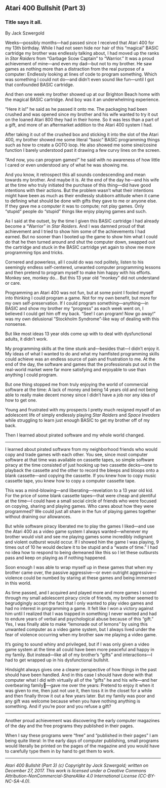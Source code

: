 ## Atari 400 Bullshit (Part 3)
### Title says it all.

By Jack Szwergold

Weeks—possibly months—had passed since I received that Atari 400 for my 13th birthday. While I had not seen hide nor hair of this “magical” BASIC cartridge my brother was endlessly talking about, I had moved up the ranks in *Star Raiders* from “Garbage Scow Captain” to “Warrior.” It was a proud achievement of mine—and even my dad—but not to my brother. He saw games as nothing more than a distraction from the real purpose of a computer: Endlessly looking at lines of code to program something. Which was something I could not do—and didn’t even sound like fun—until I got that confounded BASIC cartridge.

And then one week my brother showed up at our Brighton Beach home with the magical BASIC cartridge. And boy was it an underwhelming experience.

“Here it is!” he said as he passed it onto me. The packaging had been crushed and was opened since my brother and his wife wanted to try it out on the loaned Atari 800 they had in their home. So it was less than a part of a gift, and more of an aftermarket addition to the Atari 400 system I had.

After taking it out of the crushed box and sticking it into the slot of the Atari 400, my brother showed me some literal “basic” BASIC programming things such as how to create a GOTO loop. He also showed me some sine/cosine function I barely understood past it drawing a few curvy lines on the screen.

“And now, you can program games!” he said with no awareness of how little I cared or even understood any of what he was showing me.

And you know, it retrospect this all sounds condescending and mean towards my brother. And maybe it is. At the end of the day he—and his wife at the time who truly initiated the purchase of this thing—did have good intentions with their actions. But the problem wasn’t what their intentions might have been as much as their endlessly stubborn attitude when it came to defining what should be done with gifts they gave to me or anyone else. If they gave me a computer it was to compute; not play games. Only “stupid” people do “stupid” things like enjoy playing games and such.

As I said at the outset, by the time I given this BASIC cartridge I had already become a “Warrior” in *Star Raiders*. And I was damned proud of that achievement and I tried to show him some of the achievements I had earned. But no sooner than I booted up the game to show him what I could do that he then turned around and shut the computer down, swapped out the cartridge and stuck in the BASIC cartridge yet again to show me more programming tips and tricks.

Cornered and powerless, all I could do was nod politely, listen to his seemingly endless self-centered, unwanted computer programming lessons and then pretend to program myself to make him happy with his efforts. Monkey see, monkey do… But this 13 year old “monkey” did not understand or care.

Programming an Atari 400 was not fun, but at some point I fooled myself into thinking I could program a game. Not for my own benefit, but more for my own self-preservation. If I could program something—anything—in BASIC and show my brother my “progress” as each week went on, I believed I could get him off my back. “See! I can program! Now go away!” was my own delusional “Stockholm Syndrome”-like way of dealing with this nonsense.

But like most ideas 13 year olds come up with to deal with dysfunctional adults, it didn’t work.

My programming skills at the time stunk and—besides that—I didn’t enjoy it. My ideas of what I wanted to do and what my hamfisted programming skills could achieve was an endless source of pain and frustration to me. At the end of the day, the software and games that the professionals put out in the real-world market were far more satisfying and enjoyable to use than anything I could program.

But one thing stopped me from truly enjoying the world of commercial software at the time: A lack of money and being 14 years old and not being able to really make decent money since I didn’t have a job nor any idea of how to get one.

Young and frustrated with my prospects I pretty much resigned myself of an adolescent life of simply endlessly playing *Star Raiders* and *Space Invaders* while struggling to learn just enough BASIC to get my brother off of my back.

Then I learned about pirated software and my whole world changed.

***

I learned about pirated software from my neighborhood friends who would copy and trade games with each other. You see, since most computer software at that time was available on cassette tapes, so simple software piracy at the time consisted of just hooking up two cassette decks—one to playback the cassette and the other to record the bleeps and bloops onto a blank cassette—and copying the cassette. If you knew how to copy music cassette tape, you knew how to copy a computer cassette tape.

This was a mind-blowing—and liberating—revelation to a 13 year old kid. For the price of some blank cassette tapes—that were cheap and plentiful at the time—I could have a small social circle of friends who were focused on copying, sharing and playing games. Who cares about how they were programmed? We could just all share in the fun of playing games together without draining our allowances.

But while software piracy liberated me to play the games I liked—and use the Atari 400 as a video game system I always wanted—whenever my brother would visit and see me playing games some incredibly indignant and violent outburst would occur. If I showed him the game I was playing, 9 times out of 10 he would declare it to be stupid and a “waste of time.” I had no idea how to respond to being demeaned like this so I let these outbursts pass and keep on playing as if nothing happened.

Soon enough I was able to wrap myself up in these games that when my brother came over, the passive aggressive—or even outright aggressive—violence could be numbed by staring at these games and being immersed in this world.

As time passed, and I acquired and played more and more games I scored through my small adolescent piracy circle of friends, my brother seemed to begrudgingly accept the fact that I only wanted to play video games and had no interest in programming a game. It felt like I won a victory against him until I realized that I was trapped in something I never wanted and had to endure years of verbal and psychological abuse because of this “gift.” Yes, I was finally able to make “lemonade out of lemons” by using this unwanted computer as a video game system, but I always lived under the fear of violence occurring when my brother saw me playing a video game.

It’s going to sound whiny and privileged, but if I was only given a video game system at the time all could have been more peaceful and happy in my family. But instead—like all of my brother’s “gifts” and interactions—I had to get wrapped up in his dysfunctional bullshit.

Hindsight always gives one a clearer perspective of how things in the past should have been handled. And in this case I should have done with that computer what I did with virtually all of the “gifts” he and his wife—and her overbearing family—gave me over the years: Pretend to enjoy it when it was given to me, then just not use it, then toss it in the closet for a while and then finally throw it out a few years later. But my family was poor and any gift was welcome because when you have nothing anything is something. And if you’re poor and you refuse a gift?

***

Another proud achievement was discovering the early computer magazines of the day and the free programs they published in their pages.

When I say these programs were “free” and “published in their pages” I am being quite literal: In the early days of computer publishing, small programs would literally be printed on the pages of the magazine and you would have to carefully type them in by hand to get them to work.

***

*Atari 400 Bullshit (Part 3) (c) Copyright by Jack Szwergold; written on December 27, 2017. This work is licensed under a Creative Commons Attribution-NonCommercial-ShareAlike 4.0 International License (CC-BY-NC-SA-4.0).*

